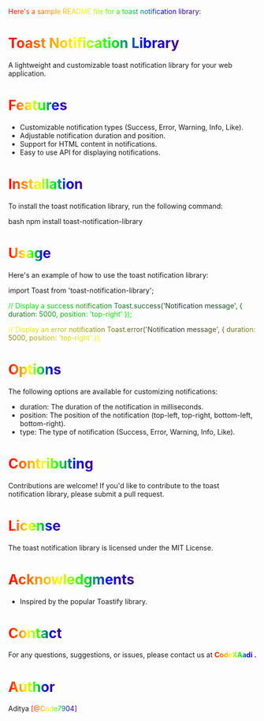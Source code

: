 <span style="background: linear-gradient(to right, #ff0000, #ff7f00, #ffff00, #00ff00, #0000ff, #4b0082); -webkit-background-clip: text; -webkit-text-fill-color: transparent;">Here's a sample README file for a toast notification library:</span>


#  <span style="background: linear-gradient(to right, #ff0000, #ff7f00, #ffff00, #00ff00, #0000ff, #4b0082); -webkit-background-clip: text; -webkit-text-fill-color: transparent;">Toast Notification Library</span>

A lightweight and customizable toast notification library for your web application.

#  <span style="background: linear-gradient(to right, #ff0000, #ff7f00, #ffff00, #00ff00, #0000ff, #4b0082); -webkit-background-clip: text; -webkit-text-fill-color: transparent;">Features</span>
- Customizable notification types (Success, Error, Warning, Info, Like).
- Adjustable notification duration and position.
- Support for HTML content in notifications.
- Easy to use API for displaying notifications.

#  <span style="background: linear-gradient(to right, #ff0000, #ff7f00, #ffff00, #00ff00, #0000ff, #4b0082); -webkit-background-clip: text; -webkit-text-fill-color: transparent;">Installation</span>
To install the toast notification library, run the following command:


bash
npm install toast-notification-library


#  <span style="background: linear-gradient(to right, #ff0000, #ff7f00, #ffff00, #00ff00, #0000ff, #4b0082); -webkit-background-clip: text; -webkit-text-fill-color: transparent;">Usage</span>
Here's an example of how to use the toast notification library:


import Toast from 'toast-notification-library';


<span style="background: linear-gradient(to right, #00ff00, #22242f,#00ff00); -webkit-background-clip: text; -webkit-text-fill-color: transparent;">// Display a success notification
Toast.success('Notification message', {
  duration: 5000,
  position: 'top-right'
});</span>


<span style="background: linear-gradient(to right, #ffff00, #22242f, #ffff00); -webkit-background-clip: text; -webkit-text-fill-color: transparent;">// Display an error notification
Toast.error('Notification message', {
  duration: 5000,
  position: 'top-right'
});</span>


# <span style="background: linear-gradient(to right, #ff0000, #ff7f00, #ffff00, #00ff00, #0000ff, #4b0082); -webkit-background-clip: text; -webkit-text-fill-color: transparent;">Options</span>
The following options are available for customizing notifications:

- duration: The duration of the notification in milliseconds.
- position: The position of the notification (top-left, top-right, bottom-left, bottom-right).
- type: The type of notification (Success, Error, Warning, Info, Like).

#  <span style="background: linear-gradient(to right, #ff0000, #ff7f00, #ffff00, #00ff00, #0000ff, #4b0082); -webkit-background-clip: text; -webkit-text-fill-color: transparent;">Contributing</span>
Contributions are welcome! If you'd like to contribute to the toast notification library, please submit a pull request.

# <span style="background: linear-gradient(to right, #ff0000, #ff7f00, #ffff00, #00ff00, #0000ff, #4b0082); -webkit-background-clip: text; -webkit-text-fill-color: transparent;">License</span>
The toast notification library is licensed under the MIT License.

#  <span style="background: linear-gradient(to right, #ff0000, #ff7f00, #ffff00, #00ff00, #0000ff, #4b0082); -webkit-background-clip: text; -webkit-text-fill-color: transparent;">Acknowledgments</span>
- Inspired by the popular Toastify library.

#  <span style="background: linear-gradient(to right, #ff0000, #ff7f00, #ffff00, #00ff00, #0000ff, #4b0082); -webkit-background-clip: text; -webkit-text-fill-color: transparent;">Contact</span>
For any questions, suggestions, or issues, please contact us at <span style="background: linear-gradient(to right, #ff0000, #ff7f00, #ffff00, #00ff00, #0000ff, #4b0082); -webkit-background-clip: text; -webkit-text-fill-color: transparent;"><b>[CodeXAadi .](mailto:akartik7904@gamil.com.)</b></span>

#  <span style="background: linear-gradient(to right, #ff0000, #ff7f00, #ffff00, #00ff00, #0000ff, #4b0082); -webkit-background-clip: text; -webkit-text-fill-color: transparent;">Author</span>
Aditya <span style="background: linear-gradient(to right, #ff0000, #ff7f00, #ffff00, #00ff00, #0000ff, #4b0082); -webkit-background-clip: text; -webkit-text-fill-color: transparent;">[@Code7904]</span>
